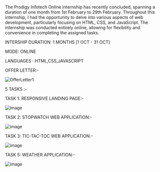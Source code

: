 The Prodigy Infotech Online internship has recently concluded, spanning a duration of one month from 1st February to 29th February. Throughout this internship, I had the opportunity to delve into various aspects of web development, particularly focusing on HTML, CSS, and JavaScript. The internship was conducted entirely online, allowing for flexibility and convenience in completing the assigned tasks.

INTERSHIP DURATION: 1 MONTHS [1 OCT - 31 OCT]

MODE: ONLINE

LANGUAGES : HTML,CSS,JAVASCRIPT

OFFER LETTER:-

![OfferLetter1](https://github.com/user-attachments/assets/368c3601-1aa5-435b-939b-f82c594653c6)

5 TASKS :-

TASK 1: RESPONSIVE LANDING PAGE:-

![image](https://github.com/user-attachments/assets/d7221cbd-d40b-4bd1-9dbc-704bba77643e)

TASK 2: STOPWATCH WEB APPLICATION:-

![image](https://github.com/user-attachments/assets/774d5a48-c834-43f5-ba21-ac1a0c6da941)

TASK 3: TIC-TAC-TOC WEB APPLICATION:-

![image](https://github.com/user-attachments/assets/55b1af30-f9ac-4833-bf5d-2d19fe93511f)

TASK 5: WEATHER APPLICATION:-

![image](https://github.com/user-attachments/assets/131fe639-675d-4535-844e-604b2069a7c3)

